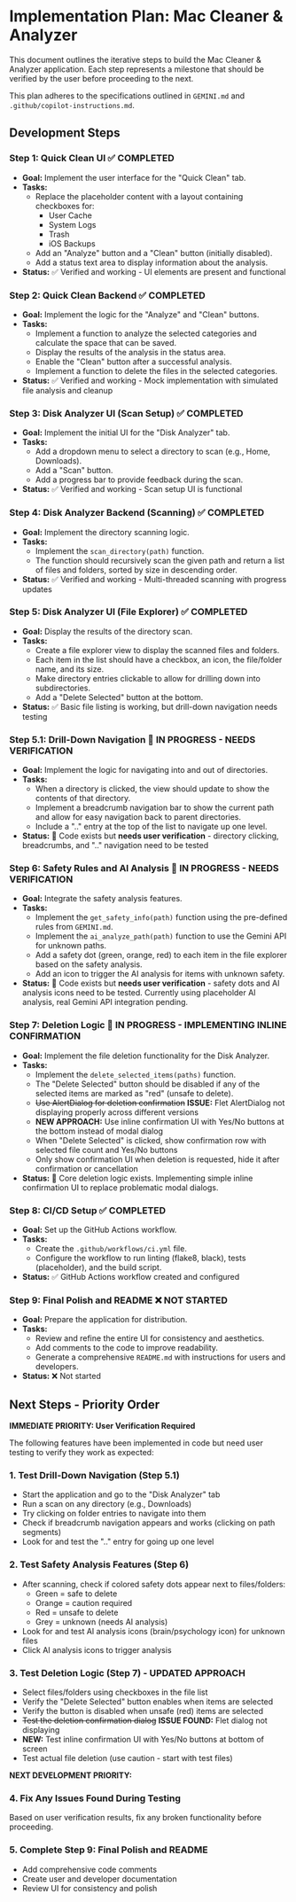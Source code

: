 # Implementation Plan: Mac Cleaner & Analyzer

This document outlines the iterative steps to build the Mac Cleaner & Analyzer application. Each step represents a milestone that should be verified by the user before proceeding to the next.

This plan adheres to the specifications outlined in `GEMINI.md` and `.github/copilot-instructions.md`.

## Development Steps

### Step 1: Quick Clean UI ✅ **COMPLETED**

-   **Goal:** Implement the user interface for the "Quick Clean" tab.
-   **Tasks:**
    -   Replace the placeholder content with a layout containing checkboxes for:
        -   User Cache
        -   System Logs
        -   Trash
        -   iOS Backups
    -   Add an "Analyze" button and a "Clean" button (initially disabled).
    -   Add a status text area to display information about the analysis.
-   **Status:** ✅ Verified and working - UI elements are present and functional

### Step 2: Quick Clean Backend ✅ **COMPLETED**

-   **Goal:** Implement the logic for the "Analyze" and "Clean" buttons.
-   **Tasks:**
    -   Implement a function to analyze the selected categories and calculate the space that can be saved.
    -   Display the results of the analysis in the status area.
    -   Enable the "Clean" button after a successful analysis.
    -   Implement a function to delete the files in the selected categories.
-   **Status:** ✅ Verified and working - Mock implementation with simulated file analysis and cleanup

### Step 3: Disk Analyzer UI (Scan Setup) ✅ **COMPLETED**

-   **Goal:** Implement the initial UI for the "Disk Analyzer" tab.
-   **Tasks:**
    -   Add a dropdown menu to select a directory to scan (e.g., Home, Downloads).
    -   Add a "Scan" button.
    -   Add a progress bar to provide feedback during the scan.
-   **Status:** ✅ Verified and working - Scan setup UI is functional

### Step 4: Disk Analyzer Backend (Scanning) ✅ **COMPLETED**

-   **Goal:** Implement the directory scanning logic.
-   **Tasks:**
    -   Implement the `scan_directory(path)` function.
    -   The function should recursively scan the given path and return a list of files and folders, sorted by size in descending order.
-   **Status:** ✅ Verified and working - Multi-threaded scanning with progress updates

### Step 5: Disk Analyzer UI (File Explorer) ✅ **COMPLETED**

-   **Goal:** Display the results of the directory scan.
-   **Tasks:**
    -   Create a file explorer view to display the scanned files and folders.
    -   Each item in the list should have a checkbox, an icon, the file/folder name, and its size.
    -   Make directory entries clickable to allow for drilling down into subdirectories.
    -   Add a "Delete Selected" button at the bottom.
-   **Status:** ✅ Basic file listing is working, but drill-down navigation needs testing

### Step 5.1: Drill-Down Navigation 🚧 **IN PROGRESS - NEEDS VERIFICATION**

-   **Goal:** Implement the logic for navigating into and out of directories.
-   **Tasks:**
    -   When a directory is clicked, the view should update to show the contents of that directory.
    -   Implement a breadcrumb navigation bar to show the current path and allow for easy navigation back to parent directories.
    -   Include a ".." entry at the top of the list to navigate up one level.
-   **Status:** 🚧 Code exists but **needs user verification** - directory clicking, breadcrumbs, and ".." navigation need to be tested

### Step 6: Safety Rules and AI Analysis 🚧 **IN PROGRESS - NEEDS VERIFICATION**

-   **Goal:** Integrate the safety analysis features.
-   **Tasks:**
    -   Implement the `get_safety_info(path)` function using the pre-defined rules from `GEMINI.md`.
    -   Implement the `ai_analyze_path(path)` function to use the Gemini API for unknown paths.
    -   Add a safety dot (green, orange, red) to each item in the file explorer based on the safety analysis.
    -   Add an icon to trigger the AI analysis for items with unknown safety.
-   **Status:** 🚧 Code exists but **needs user verification** - safety dots and AI analysis icons need to be tested. Currently using placeholder AI analysis, real Gemini API integration pending.

### Step 7: Deletion Logic 🚧 **IN PROGRESS - IMPLEMENTING INLINE CONFIRMATION**

-   **Goal:** Implement the file deletion functionality for the Disk Analyzer.
-   **Tasks:**
    -   Implement the `delete_selected_items(paths)` function.
    -   The "Delete Selected" button should be disabled if any of the selected items are marked as "red" (unsafe to delete).
    -   ~~Use AlertDialog for deletion confirmation~~ **ISSUE:** Flet AlertDialog not displaying properly across different versions
    -   **NEW APPROACH:** Use inline confirmation UI with Yes/No buttons at the bottom instead of modal dialog
    -   When "Delete Selected" is clicked, show confirmation row with selected file count and Yes/No buttons
    -   Only show confirmation UI when deletion is requested, hide it after confirmation or cancellation
-   **Status:** 🚧 Core deletion logic exists. Implementing simple inline confirmation UI to replace problematic modal dialogs.

### Step 8: CI/CD Setup ✅ **COMPLETED**

-   **Goal:** Set up the GitHub Actions workflow.
-   **Tasks:**
    -   Create the `.github/workflows/ci.yml` file.
    -   Configure the workflow to run linting (flake8, black), tests (placeholder), and the build script.
-   **Status:** ✅ GitHub Actions workflow created and configured

### Step 9: Final Polish and README ❌ **NOT STARTED**

-   **Goal:** Prepare the application for distribution.
-   **Tasks:**
    -   Review and refine the entire UI for consistency and aesthetics.
    -   Add comments to the code to improve readability.
    -   Generate a comprehensive `README.md` with instructions for users and developers.
-   **Status:** ❌ Not started

## Next Steps - Priority Order

**IMMEDIATE PRIORITY: User Verification Required**

The following features have been implemented in code but need user testing to verify they work as expected:

### 1. Test Drill-Down Navigation (Step 5.1)
- Start the application and go to the "Disk Analyzer" tab
- Run a scan on any directory (e.g., Downloads)
- Try clicking on folder entries to navigate into them
- Check if breadcrumb navigation appears and works (clicking on path segments)
- Look for and test the ".." entry for going up one level

### 2. Test Safety Analysis Features (Step 6)
- After scanning, check if colored safety dots appear next to files/folders:
  - Green = safe to delete
  - Orange = caution required  
  - Red = unsafe to delete
  - Grey = unknown (needs AI analysis)
- Look for and test AI analysis icons (brain/psychology icon) for unknown files
- Click AI analysis icons to trigger analysis

### 3. Test Deletion Logic (Step 7) - **UPDATED APPROACH**
- Select files/folders using checkboxes in the file list
- Verify the "Delete Selected" button enables when items are selected
- Verify the button is disabled when unsafe (red) items are selected
- ~~Test the deletion confirmation dialog~~ **ISSUE FOUND:** Flet dialog not displaying
- **NEW:** Test inline confirmation UI with Yes/No buttons at bottom of screen
- Test actual file deletion (use caution - start with test files)

**NEXT DEVELOPMENT PRIORITY:**

### 4. Fix Any Issues Found During Testing
Based on user verification results, fix any broken functionality before proceeding.

### 5. Complete Step 9: Final Polish and README
- Add comprehensive code comments
- Create user and developer documentation
- Review UI for consistency and polish
